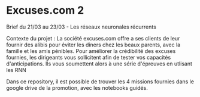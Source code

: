 # Excuses.com 2
 Brief du 21/03 au 23/03 - Les réseaux neuronales récurrents

Contexte du projet :
La société excuses.com offre a ses clients de leur fournir des alibis pour éviter les diners chez les beaux parents, avec la famille et les amis pénibles. Pour améliorer la crédibilité des excuses fournies, les dirigeants vous sollicitent afin de tester vos capacités d'anticipations. Ils vous soumettent alors à une série d'épreuves en utlisant les RNN

Dans ce repository, il est possible de trouver les 4 missions fournies dans le google drive de la promotion, avec les notebooks guidés.
